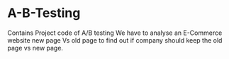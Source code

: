 # A-B-Testing
Contains Project code of A/B testing
We have to analyse an E-Commerce website new page Vs old page to find out if company should keep the old page vs new page.
